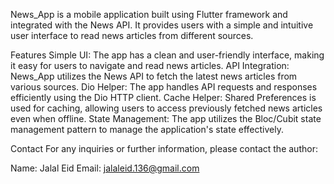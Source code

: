 News_App is a mobile application built using Flutter framework and integrated with the News API. It provides users with a simple and intuitive user interface to read news articles from different sources.

Features
Simple UI: The app has a clean and user-friendly interface, making it easy for users to navigate and read news articles.
API Integration: News_App utilizes the News API to fetch the latest news articles from various sources.
Dio Helper: The app handles API requests and responses efficiently using the Dio HTTP client.
Cache Helper: Shared Preferences is used for caching, allowing users to access previously fetched news articles even when offline.
State Management: The app utilizes the Bloc/Cubit state management pattern to manage the application's state effectively.


Contact
For any inquiries or further information, please contact the author:

Name: Jalal Eid
Email: jalaleid.136@gmail.com
